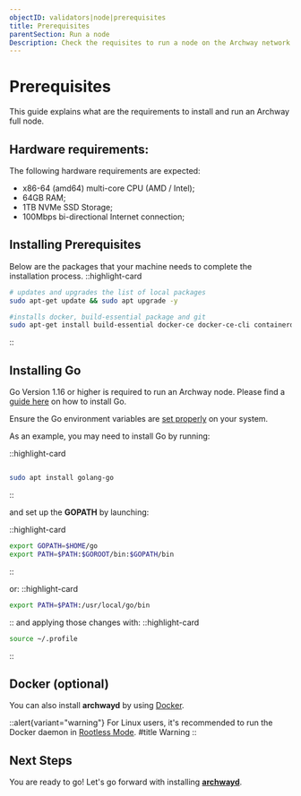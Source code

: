 ```yaml
---
objectID: validators|node|prerequisites
title: Prerequisites
parentSection: Run a node
Description: Check the requisites to run a node on the Archway network
---
```


# Prerequisites

This guide explains what are the requirements to install and run an Archway full node.


## Hardware requirements:

The following hardware requirements are expected:

- x86-64 (amd64) multi-core CPU (AMD / Intel);
- 64GB RAM;
- 1TB NVMe SSD Storage;
- 100Mbps bi-directional Internet connection;

## Installing Prerequisites

Below are the packages that your machine needs to complete the installation process.
::highlight-card

```bash
# updates and upgrades the list of local packages
sudo apt-get update && sudo apt upgrade -y

#installs docker, build-essential package and git
sudo apt-get install build-essential docker-ce docker-ce-cli containerd.io docker-compose-plugin git

```

::

## Installing Go

Go Version 1.16 or higher is required to run an Archway node. Please find a <a href="https://golang.org/doc/install" target="_blank">guide here</a>
 on how to install Go.

Ensure the Go environment variables are <a href="https://golang.org/doc/gopath_code#GOPATH" target="_blank">set properly</a>
 on your system.

As an example, you may need to install Go by running:

::highlight-card

```bash

sudo apt install golang-go
```

::

and set up the **GOPATH** by launching:


::highlight-card

```bash
export GOPATH=$HOME/go
export PATH=$PATH:$GOROOT/bin:$GOPATH/bin
```

::


or:
::highlight-card

```bash
export PATH=$PATH:/usr/local/go/bin
```

::
and applying those changes with:
::highlight-card
```bash
source ~/.profile
```
::
## Docker (optional)

You can also install **archwayd** by using <a href="https://docs.docker.com/get-docker" target="_blank" title="Install Docker">Docker</a>.





::alert{variant="warning"}
For Linux users, it's recommended to run the Docker daemon in <a href="https://docs.docker.com/engine/security/rootless/" target="_blank" title="Docker Rootless mode">Rootless Mode</a>.
#title
Warning
::


## Next Steps
You are ready to go!
Let's go forward with installing [**archwayd**](2.install.md).
